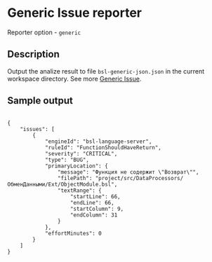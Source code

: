 # Generic Issue reporter

Reporter option - `generic`

## Description

Output the analize result to file `bsl-generic-json.json` in the current workspace directory. See more [Generic Issue](https://docs.sonarqube.org/latest/analysis/generic-issue/).

## Sample output

```

{
    "issues": [
        {
            "engineId": "bsl-language-server",
            "ruleId": "FunctionShouldHaveReturn",
            "severity": "CRITICAL",
            "type": "BUG",
            "primaryLocation": {
                "message": "Функция не содержит \"Возврат\"",
                "filePath": "project/src/DataProcessors/ОбменДанными/Ext/ObjectModule.bsl",
                "textRange": {
                    "startLine": 66,
                    "endLine": 66,
                    "startColumn": 9,
                    "endColumn": 31
                }
            },
            "effortMinutes": 0
        }
    ]
}
```
